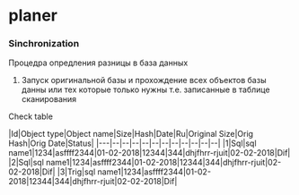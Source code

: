 # planer
### Sinchronization

Процедра опредления разницы в база данных

1. Запуск оригинальной базы и прохождение всех объектов базы данны
или тех которые только нужны т.е. записанные в таблице сканирования

Check table

|Id|Object type|Object name|Size|Hash|Date|Ru|Original Size|Orig Hash|Orig Date|Status|
|---|--|--|--|--|--|--|--|--|--|--|--|
|1|Sql|sql name1|1234|asffff2344|01-02-2018|12344|344|dhjfhrr-rjuit|02-02-2018|Dif|
|2|Sql|sql name1|1234|asffff2344|01-02-2018|12344|344|dhjfhrr-rjuit|02-02-2018|Dif|
|3|Trig|sql name1|1234|asffff2344|01-02-2018|12344|344|dhjfhrr-rjuit|02-02-2018|Dif|




